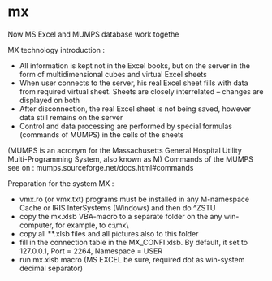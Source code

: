 # mx
Now MS Excel and MUMPS database work togethe

MX technology introduction :
  - All information is kept not in the Excel books, but on the server in the form of multidimensional cubes and virtual Excel sheets
  - When user connects to the server, his real Excel sheet fills with data from required virtual sheet. Sheets are closely interrelated – changes are displayed on both
  - After disconnection, the real Excel sheet is not being saved, however data still remains on the server
  - Control and data processing are performed by special formulas (commands of MUMPS)  in the cells of the sheets 
  
  (MUMPS is an acronym for the Massachusetts General Hospital Utility Multi-Programming System, also known as M)
  Commands of the MUMPS see on :  mumps.sourceforge.net/docs.html#commands
  
Preparation for the system MX :
  
  -  vmx.ro (or vmx.txt) programs must be installed in any M-namespace Cache or IRIS InterSystems (Windows)  and then do ^ZSTU
  -  copy the mx.xlsb VBA-macro to a separate folder on the any win-computer, for example, to c:\mx\ 
  -  copy all **.xlsb files and all pictures also to this folder
  -  fill in the connection table in the MX_CONFI.xlsb. By default, it set to 127.0.0.1, Port = 2264, Namespace = USER
  -  run mx.xlsb macro (MS EXCEL be sure, required dot as win-system decimal separator)
